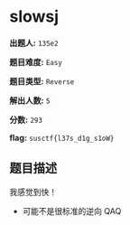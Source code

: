 # slowsj

**出题人:** `135e2`

**题目难度:** `Easy`

**题目类型:** `Reverse`

**解出人数:** `5`

**分数:** `293`

**flag:** `susctf{l37s_d1g_s1oW}`

## 题目描述

我感觉到快！

- 可能不是很标准的逆向 QAQ


            